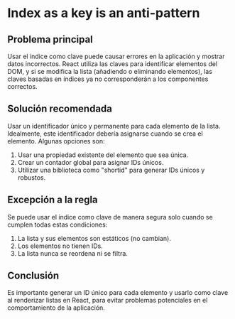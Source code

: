 # Index as a key is an anti-pattern

## Problema principal

Usar el índice como clave puede causar errores en la aplicación y mostrar datos incorrectos. React utiliza las claves para identificar elementos del DOM, y si se modifica la lista (añadiendo o eliminando elementos), las claves basadas en índices ya no corresponderán a los componentes correctos.

## Solución recomendada

Usar un identificador único y permanente para cada elemento de la lista. Idealmente, este identificador debería asignarse cuando se crea el elemento. Algunas opciones son:

1. Usar una propiedad existente del elemento que sea única.
2. Crear un contador global para asignar IDs únicos.
3. Utilizar una biblioteca como "shortid" para generar IDs únicos y robustos.

## Excepción a la regla

Se puede usar el índice como clave de manera segura solo cuando se cumplen todas estas condiciones:

1. La lista y sus elementos son estáticos (no cambian).
2. Los elementos no tienen IDs.
3. La lista nunca se reordena ni se filtra.

## Conclusión

Es importante generar un ID único para cada elemento y usarlo como clave al renderizar listas en React, para evitar problemas potenciales en el comportamiento de la aplicación.
